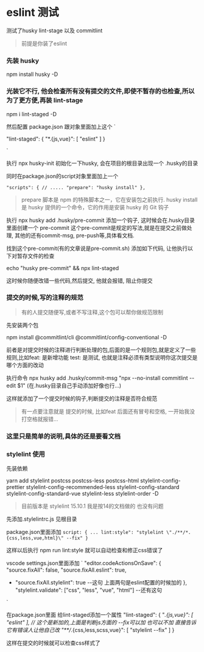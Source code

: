# eslint 测试

测试了husky lint-stage 以及 commitlint

> 前提是你装了eslint

### 先装 husky

npm install husky -D

### 光装它不行, 他会检查所有没有提交的文件,即使不暂存的也检查,所以为了更方便,再装 lint-stage

npm i lint-staged -D

然后配置 package.json  跟对象里面加上这个
`

  "lint-staged": {
    "*.{js,vue}": [
      "eslint"
    ]
  }

`

执行 npx husky-init 初始化一下husky, 会在项目的根目录出现一个 .husky的目录

同时在package.json的script对象里面加上一个

`
"scripts": {
    // .....
    "prepare": "husky install"
},
`
> prepare 脚本是 npm 的特殊脚本之一，它在安装包之前执行. husky install 是 husky 提供的一个命令，它的作用是安装 husky 的 Git 钩子

执行 npx husky add .husky/pre-commit   添加一个钩子, 这时候会在.husky目录里面创建一个 pre-commit  这个pre-commit是规定的写法,就是在提交之前做处理, 其他的还有commit-msg, pre-push等,具体看文档.

找到这个pre-commit(有的文章说是pre-commit.sh) 添加如下代码, 让他执行以下对暂存文件的检查

echo "husky pre-commit" && npx lint-staged

这时候你随便改错一些代码,然后提交, 他就会报错, 阻止你提交

### 提交的时候,写的注释的规范

> 有的人提交随便写,或者不写注释,这个包可以帮你做规范限制

先安装两个包

npm install @commitlint/cli @commitlint/config-conventional -D

前者是对提交时候的注释进行判断处理的包,后面的是一个规则包,就是定义了一些规则,比如feat: 是新增功能 test: 是测试, 也就是注释必须有类型说明你这次提交是哪个方面的改动

执行命令 npx husky add .husky/commit-msg "npx --no-install commitlint --edit $1"  (在.husky目录自己手动添加好像也行...)

这样就添加了一个提交时候的钩子,判断提交的注释是否符合规范

> 有一点要注意就是 提交的时候,  比如feat 后面还有冒号和空格, 一开始我没打空格就报错...


### 这里只是简单的说明,具体的还是要看文档

### stylelint 使用

先装依赖

yarn add stylelint postcss postcss-less postcss-html stylelint-config-prettier stylelint-config-recommended-less stylelint-config-standard stylelint-config-standard-vue stylelint-less stylelint-order -D

>目前版本是 stylelint 15.10.1 我是按14的文档做的 也没有问题 

先添加.stylelintrc.js 见根目录

package.json里面添加 
`
script: {
  ...
  lint:style": "stylelint \"./**/*.{css,less,vue,html}\" --fix"
}
`

这样以后执行 npm run lint:style  就可以自动检查和修正css错误了

vscode settings.json里面添加
`
  "editor.codeActionsOnSave": {
    "source.fixAll": false,
    "source.fixAll.eslint": true,
+   "source.fixAll.stylelint": true  --这句 上面两句是eslint配置的时候加的
  },
  "stylelint.validate": ["css", "less", "vue", "html"]   --还有这句

`

在package.json里面 给lint-staged添加一个属性 
  "lint-staged": {
    "*.{js,vue}": [
      "eslint"
    ],
    // 这个是新加的,上面是判断js方面的  --fix可以加 也可以不加 直接告诉它有错误人让他自己改
    "**/*.{css,less,scss,vue}": [
      "stylelint --fix"
    ]
  }

这样在提交的时候就可以检查css样式了

